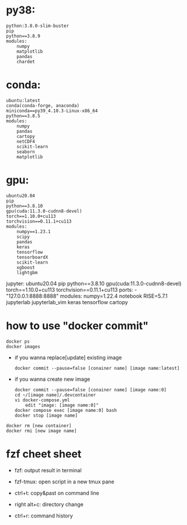 # py38:
    python:3.8.0-slim-buster
    pip
    python==3.8.9
    modules:
        numpy
        matplotlib
        pandas
        chardet

# conda:
    ubuntu:latest
    conda(conda-forge, anaconda)
    miniconda==py39_4.10.3-Linux-x86_64
    python==3.8.5
    modules:
        numpy
        pandas
        cartopy
        netCDF4
        scikit-learn
        seaborn
        matplotlib

# gpu:
    ubuntu20.04
    pip
    python==3.8.10
    gpu(cuda:11.3.0-cudnn8-devel)
    torch==1.10.0+cu113
    torchvision==0.11.1+cu113
    modules:
        numpy==1.23.1
        scipy
        pandas
        keras
        tensorflow
        tensorboardX
        scikit-learn
        xgboost
        lightgbm

jupyter: 
    ubuntu20.04
    pip
    python==3.8.10
    gpu(cuda:11.3.0-cudnn8-devel)
    torch==1.10.0+cu113
    torchvision==0.11.1+cu113
    ports:
        - "127.0.0.1:8888:8888"
    modules:
        numpy=1.22.4
        notebook
        RISE=5.7.1
        jupyterlab
        jupyterlab_vim
        keras
        tensorflow
        cartopy

# how to use "docker commit" 
```shell
docker ps
docker images
```

- if you wanna replace[update] existing image
    ```shell
    docker commit --pause=false [conainer name] [image name:latest]
    ```

- if you wanna create new image
    ```shell
    docker commit --pause=false [conainer name] [image name:0]
    cd ~/[image name]/.devcontainer
    vi docker-compose.yml
        edit "image: [image name:0]"
    docker compose exec [image name:0] bash
    docker stop [image name]
    ```

```shell
docker rm [new container]
docker rmi [new image name]
```

# fzf cheet sheet
- fzf: output result in terminal

- fzf-tmux: open script in a new tmux pane

- ctrl+t: copy&past on command line

- right alt+c: directory change

- ctrl+r: command history

